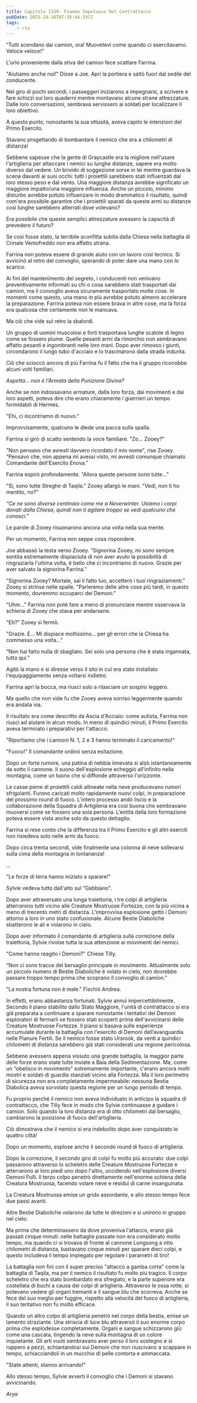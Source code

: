 ```yaml
---
title: Capitolo 1339- Fiamme Impetuose Del Contrattacco
pubDate: 2025-10-16T07:35:44.337Z
tags:
    - rtw
---
```



“Tutti scendano dai camion, ora! Muovetevi come quando ci esercitavamo. Veloce veloce!"


L'urlo proveniente dalla stiva del camion fece scattare Farrina.


"Aiutiamo anche noi!" Disse a Joe. Aprì la portiera e saltò fuori dal sedile del conducente.


Nel giro di pochi secondi, i passeggeri iniziarono a impegnarsi, a scrivere e fare schizzi sui loro quaderni mentre montavano alcune strane attrezzature. Dalle loro conversazioni, sembrava servissero ai soldati per localizzare il loro obiettivo.


A questo punto, nonostante la sua ottusità, aveva capito le intenzioni del Primo Esercito.


Stavano progettando di bombardare il nemico che era a chilometri di distanza!


Sebbene sapesse che la gente di Graycastle era la migliore nell'usare l'artiglieria per attaccare i nemici su lunghe distanze, sapere era molto diverso dal vedere. Un brivido di soggezione sorse in lei mentre guardava la scena davanti ai suoi occhi: tutti i proiettili sarebbero stati influenzati dal loro stesso peso e dal vento. Una maggiore distanza avrebbe significato un maggiore impatto/una maggiore influenza. Anche un piccolo, minimo disturbo avrebbe potuto influenzare in modo drammatico il risultato, quindi com'era possibile garantire che i proiettili sparati da queste armi su distanze così lunghe sarebbero atterrati dove volevano?


Era possibile che queste semplici attrezzature avessero la capacità di prevedere il futuro?


Se così fosse stato, la terribile sconfitta subita dalla Chiesa nella battaglia di Crinale Ventofreddo non era affatto strana.


Farrina non poteva essere di grande aiuto con un lavoro così tecnico. Si avvicinò al retro del convoglio, sperando di poter dare una mano con lo scarico.


Ai fini del mantenimento del segreto, i conducenti non venivano preventivamente informati su chi o cosa sarebbero stati trasportati dai camion, ma il convoglio aveva sicuramente trasportato molte cose. In momenti come questo, una mano in più avrebbe potuto almeno accelerare la preparazione. Farrina poteva non essere brava in altre cose, ma la forza era qualcosa che certamente non le mancava.


Ma ciò che vide sul retro la sbalordì.


Un gruppo di uomini muscolosi e forti trasportava lunghe scatole di legno come se fossero piume. Quelle pesanti armi da rimorchio non sembravano affatto pesanti e ingombranti nelle loro mani. Dopo aver rimosso i giunti, circondarono il lungo tubo d'acciaio e lo trascinarono dalla strada indurita.


Ciò che scioccò ancora di più Farrina fu il fatto che tra il gruppo riconobbe alcuni volti familiari.


<em>Aspetta... non è l'Armata della Punizione Divina?</em>






Anche se non indossavano armature, dalla loro forza, dai movimenti e dai loro aspetti, poteva dire che erano chiaramente i guerrieri un tempo formidabili di Hermes.


"Ehi, ci incontriamo di nuovo."


Improvvisamente, qualcuno le diede una pacca sulla spalla.


Farrina si girò di scatto sentendo la voce familiare. "Zo... Zooey?"


"Non pensavo che avresti davvero ricordato il mio nome", rise Zooey. “Pensavo che, non appena mi avessi visto, mi avresti comunque chiamato Comandante dell'Esercito Enova.”


Farrina espirò profondamente. "Allora queste persone sono tutte..."


"Sì, sono tutte Streghe di Taqila." Zooey allargò le mani. "Vedi, non ti ho mentito, no?"


<em>“Ce ne sono diverse centinaia come me a Neverwinter. Usiamo i corpi donati dalla Chiesa, quindi non ti agitare troppo se vedi qualcuno che conosci."</em>






Le parole di Zooey risuonarono ancora una volta nella sua mente.






Per un momento, Farrina non seppe cosa rispondere.


Joe abbassò la testa verso Zooey. “Signorina Zooey, mi sono sempre sentita estremamente dispiaciuta di non aver avuto la possibilità di ringraziarla l'ultima volta, è bello che ci incontriamo di nuovo. Grazie per aver salvato la signorina Farrina."


“Signorina Zooey? Mortale, sai il fatto tuo, accetterò i tuoi ringraziamenti." Zooey si strinse nelle spalle. "Parleremo delle altre cose più tardi, in questo momento, dovremmo occuparci dei Demoni."


"Uhm…" Farrina non poté fare a meno di pronunciare mentre osservava la schiena di Zooey che stava per andarsene.


"Eh?" Zooey si fermò.


"Grazie. E… Mi dispiace moltissimo... per gli errori che la Chiesa ha commesso una volta..."


“Non hai fatto nulla di sbagliato. Sei solo una persona che è stata ingannata, tutto qui.”


Agitò la mano e si diresse verso il sito in cui era stato installato l'equipaggiamento senza voltarsi indietro.


Farrina aprì la bocca, ma riuscì solo a rilasciare un sospiro leggero.


Ma quello che non vide fu che Zooey aveva sorriso leggermente quando era andata via.


Il risultato era come descritto da Ascia d'Acciaio: come autista, Farrina non riuscì ad aiutare in alcun modo. In meno di quindici minuti, il Primo Esercito aveva terminato i preparativi per l'attacco.


"Riportiamo che i cannoni N. 1, 2 e 3 hanno terminato il caricamento!"


"Fuoco!" Il comandante ordinò senza esitazione.


Dopo un forte rumore, una patina di nebbia innevata si alzò istantaneamente da sotto il cannone. Il suono dell'esplosione echeggiò all’infinito nella montagna, come un tuono che si diffonde attraverso l'orizzonte.


Le casse piene di proiettili caldi allineate nella neve producevano rumori sfrigolanti. Furono caricati molto rapidamente nuovi colpi, in preparazione del prossimo round di fuoco. L'intero processo andò liscio e la collaborazione della Squadra di Artiglieria era così buona che sembravano muoversi come se fossero una sola persona. L’entità della loro formazione poteva essere vista anche solo da questo dettaglio.


Farrina si rese conto che la differenza tra il Primo Esercito e gli altri eserciti non risiedeva solo nelle armi da fuoco.


Dopo circa trenta secondi, vide finalmente una colonna di neve sollevarsi sulla cima della montagna in lontananza!


…


"Le forze di terra hanno iniziato a sparare!"


Sylvie vedeva tutto dall'alto sul "Gabbiano".


Dopo aver attraversato una lunga traiettoria, i tre colpi di artiglieria atterrarono tutti vicino alle Creature Mostruose Fortezze, con la più vicina a meno di trecento metri di distanza. L'improvvisa esplosione gettò i Demoni attorno a loro in uno stato confusionale. Alcune Bestie Diaboliche sbatterono le ali e volarono in cielo.


Dopo aver informato il comandante di artiglieria sulla correzione della traiettoria, Sylvie rivolse tutta la sua attenzione ai movimenti dei nemici.


"Come hanno reagito i Demoni?" Chiese Tilly.


“Non ci sono tracce del bersaglio principale in movimento. Attualmente solo un piccolo numero di Bestie Diaboliche è volato in cielo, non dovrebbe passare troppo tempo prima che scoprano il convoglio di camion."


"La nostra fortuna non è male." Fischiò Andrea.


In effetti, erano abbastanza fortunati. Sylvie annuì impercettibilmente. Secondo il piano stabilito dallo Stato Maggiore, l'unità di contrattacco si era già preparata a continuare a sparare nonostante i tentativi dei Demoni esploratori di fermarli se fossero stati scoperti prima dell'avvicinarsi delle Creature Mostruose Fortezze. Il piano si basava sulle esperienze accumulate durante la battaglia con l'esercito di Demoni dell’avanguardia nelle Pianure Fertili. Se il nemico fosse stato Ursrook, da venti a quindici chilometri di distanza sarebbero già stati considerati una regione pericolosa.


Sebbene avessero appena vissuto una grande battaglia, la maggior parte delle forze erano state tutte inviate a Baia della Sedimentazione. Ma, come un "obelisco in movimento" estremamente importante, c'erano ancora molti mostri e soldati di guardia stanziati vicino alla Fortezza. Ma il loro perimetro di sicurezza non era completamente impermeabile: nessuna Bestia Diabolica aveva sorvolato questa regione per un lungo periodo di tempo.


Fu proprio perché il nemico non aveva individuato in anticipo la squadra di contrattacco, che Tilly fece in modo che Sylvie continuasse a guidare i camion. Solo quando la loro distanza era di otto chilometri dal bersaglio, cambiarono la posizione di fuoco dell'artiglieria.


Ciò dimostrava che il nemico si era indebolito dopo aver conquistato le quattro città!


Dopo un momento, esplose anche il secondo round di fuoco di artiglieria.


Dopo la correzione, il secondo giro di colpi fu molto più accurato: due colpi passarono attraverso lo scheletro delle Creature Mostruose Fortezze e atterrarono ai loro piedi uno dopo l'altro, uccidendo nell'esplosione diversi Demoni Folli. Il terzo colpo penetrò direttamente nell'enorme schiena della Creatura Mostruosa, facendo volare neve e residui di carne insanguinata.


La Creatura Mostruosa emise un grido assordante, e allo stesso tempo fece due passi avanti.


Altre Bestie Diaboliche volarono da tutte le direzioni e si unirono in gruppo nel cielo.


Ma prima che determinassero da dove proveniva l'attacco, erano già passati cinque minuti: nelle battaglie passate non era considerato molto tempo, ma quando ci si trovava di fronte al cannone Longsong a otto chilometri di distanza, bastavano cinque minuti per sparare dieci colpi, e questo includeva il tempo impiegato per regolare i parametri di tiro!


La battaglia non finì con il super preciso "attacco a gamba corta" come la battaglia di Taqila, ma per il nemico il risultato fu molto più tragico. Il corpo scheletro che era stato bombardato era sfregiato, e la parte superiore era costellata di buchi a causa dei colpi di artiglieria. Attraverso le ossa rotte, si potevano vedere gli organi tremanti e il sangue blu che scorreva. Anche se fece del suo meglio per fuggire, rispetto alla velocità del fuoco di artiglieria, il suo tentativo non fu molto efficace.


Quando un altro colpo di artiglieria penetrò nel corpo della bestia, emise un lamento straziante. Una striscia di luce blu attraversò il suo enorme corpo prima che esplodesse completamente. Organi e sangue schizzarono giù come una cascata, tingendo la neve sulla montagna di un colore inquietante. Gli arti vuoti sembravano aver perso il loro sostegno e si ruppero a pezzi, schiantandosi sui Demoni che non riuscivano a scappare in tempo, schiacciandoli in un mucchio di pelle contorta e ammaccata.


"State attenti, stanno arrivando!"


Allo stesso tempo, Sylvie avvertì il convoglio che i Demoni si stavano avvicinando.


<em>Arya</em>




                                


                                



